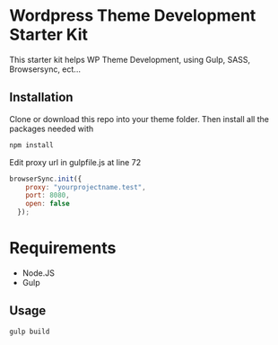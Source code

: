 # Wordpress Theme Development Starter Kit

This starter kit helps WP Theme Development, using Gulp, SASS, Browsersync, ect...

## Installation

Clone or download this repo into your theme folder. Then install all the packages needed with 

```bash
npm install
```

Edit proxy url in gulpfile.js at line 72

```js
browserSync.init({
    proxy: "yourprojectname.test",
    port: 8080,
    open: false
  });
```

# Requirements

- Node.JS
- Gulp

## Usage

```bash
gulp build
```
